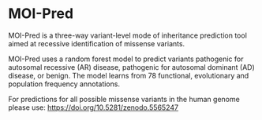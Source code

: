# MOI-Pred

MOI-Pred is a three-way variant-level mode of inheritance prediction tool aimed at recessive identification of missense variants. 

MOI-Pred uses a random forest model to predict variants pathogenic for autosomal recessive (AR) disease, pathogenic for autosomal dominant (AD) disease, or benign. The model learns from 78 functional, evolutionary and population frequency annotations.

For predictions for all possible missense variants in the human genome please use: https://doi.org/10.5281/zenodo.5565247
